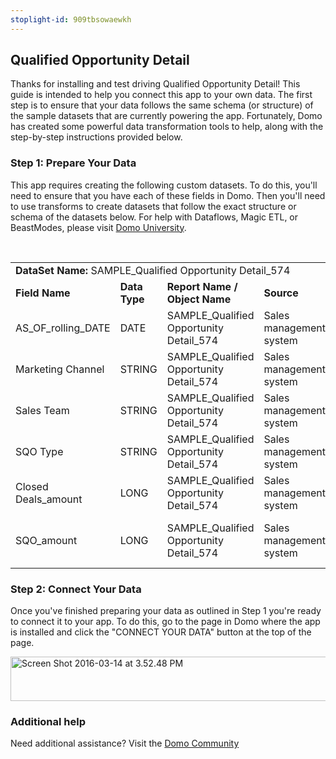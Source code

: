 ```yaml
---
stoplight-id: 909tbsowaewkh
---
```


<div class="col-md-12 content-panel">
                <h2>Qualified Opportunity Detail</h2>
                <p></p><p>Thanks for installing and test driving <span id="title">Qualified Opportunity Detail</span>! This guide is intended to help you connect this app to your own data. The first step is to ensure that your data follows the same schema (or structure) of the sample datasets that are currently powering the app. Fortunately, Domo has created some powerful data transformation tools to help, along with the step-by-step instructions provided below.</p><div class="doc-row" id="Step%201:%20Identify%20Required%20Data%20Fields"><h3 class="doc-row-title">Step 1: Prepare Your Data</h3><div class="small-pad-bottom"><p>This app requires creating the following custom datasets. To do this, you'll need to ensure that you have each of these fields in Domo. Then you'll need to use transforms to create datasets that follow the exact structure or schema of the datasets below. For help with Dataflows, Magic ETL, or BeastModes, please visit <a href="https://university.domo.com/" target="_blank">Domo University</a>.</p></div>
                <br>
                <div id="custom-data-container"><table id="SAMPLE_Qualified-Opportunity-Detail_574"><tbody><tr><td colspan="6"><strong>DataSet Name:</strong> <span class="value">SAMPLE_Qualified Opportunity Detail_574</span></td></tr><!--tr>    <td colspan="6"></td></tr--><tr><td><strong>Field Name</strong></td><td><strong>Data Type</strong></td><td><strong>Report Name / Object Name</strong></td><td><strong>Source </strong></td><td colspan="2"><strong>Description of Field</strong></td></tr><tr><td>AS_OF_rolling_DATE</td><td>DATE</td><td>SAMPLE_Qualified Opportunity Detail_574</td><td>Sales management system</td><td colspan="2">Date of tracked metrics</td></tr><tr><td>Marketing Channel</td><td>STRING</td><td>SAMPLE_Qualified Opportunity Detail_574</td><td>Sales management system</td><td colspan="2">Name of marketing channel</td></tr><tr><td>Sales Team</td><td>STRING</td><td>SAMPLE_Qualified Opportunity Detail_574</td><td>Sales management system</td><td colspan="2">Sales team name</td></tr><tr><td>SQO Type</td><td>STRING</td><td>SAMPLE_Qualified Opportunity Detail_574</td><td>Sales management system</td><td colspan="2">SQO type</td></tr><tr><td>Closed Deals_amount</td><td>LONG</td><td>SAMPLE_Qualified Opportunity Detail_574</td><td>Sales management system</td><td colspan="2">Closed deals</td></tr><tr><td>SQO_amount</td><td>LONG</td><td>SAMPLE_Qualified Opportunity Detail_574</td><td>Sales management system</td><td colspan="2">Amount of Sales Qualified Opportunities</td></tr></tbody></table><div class="doc-row medium-pad-top">
                <h3 class="doc-row-title">Step 2: Connect Your Data</h3>
                <div class="small-pad-bottom">
                    <p>Once you've finished preparing your data as outlined in Step 1 you're ready to connect it to your app. To do this, go to the page in Domo where the app is installed and click the "CONNECT YOUR DATA" button at the top of the page.</p>
                    <p class="small-pad">
                    <img class="alignnone size-full wp-image-1207" src="https://s3.amazonaws.com/development.domo.com/wp-content/uploads/2016/03/14155707/Screen-Shot-2016-03-14-at-3.52.48-PM1.png" alt="Screen Shot 2016-03-14 at 3.52.48 PM" width="1158" height="71">
                    </p>
                    <div id="ooyalaplayer-IyYTc1MjE61NwLdtrxXvZuhH-dSGbWnR" class="ooyalaplayer"></div>
                    <script>
                        OO.ready(function() {
                            OO.Player.create("ooyalaplayer-IyYTc1MjE61NwLdtrxXvZuhH-dSGbWnR", "IyYTc1MjE61NwLdtrxXvZuhH-dSGbWnR", {
                                height: 380
                            });
                        });
                    </script>
                </div>
                <h3 class="doc-row-title">Additional help</h3>
                <div class="small-pad-bottom">
                    <p>Need additional assistance? Visit the <a href="https://dojo.domo.com">Domo Community</a></p>
                </div>
            </div></div></div><p></p>            </div>

